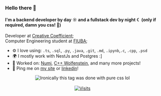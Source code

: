 ### Hello there 👋

#### I'm a backend developer by day ☼ and a fullstack dev by night ☾ (only if required, damn you css! 😤)

Developer at [Creative Coefficient](https://www.creativecoefficient.net/);<br>
Computer Engineering student at [FIUBA](https://www.fi.uba.ar/);<br>

- ⚙️ I love using: `.ts`, `.sql`, `.py`, `.java`, `.git`, `.md`, `.ipynb`,`.c`, `.cpp`, `.psd`
- 🌍 I mostly work with NestJs and Postgres :]
- 💅 Worked on: [Numi](https://www.numiplatform.tech/), [C++ Wolfenstein](https://github.com/Jonathan-R0/Wolfenstein-FIUBA), and many more projects!
- 💬 Ping me on [my site](https://jonathan-r0.github.io) or [linkedin](https://www.linkedin.com/in/jonathan-rosenblatt-7b38981b4/)!

<div align="center">
  <img src="https://media0.giphy.com/media/v1.Y2lkPTc5MGI3NjExajUxb3pxZHgxOGI5dGI3YjNmaHhlY2t3Z3duMnRibGkwOTl3eDA2eCZlcD12MV9pbnRlcm5hbF9naWZfYnlfaWQmY3Q9Zw/13FrpeVH09Zrb2/giphy.gif"
       alt="Ironically this tag was done with pure css lol">
</div>

<br/>

<div align="center">
  <a href="https://github.com/Jonathan-R0">
    <img src="https://komarev.com/ghpvc/?username=Jonathan-R0&logo=GitHub&label=github%20visits&color=336699&logoColor=white&style=flat-square" alt="Visits">
  </a>
</div>
